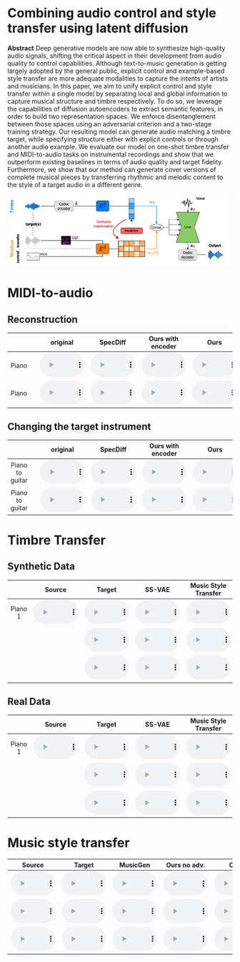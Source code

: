# Combining audio control and style transfer using latent diffusion 


**Abstract**
Deep generative models are now able to synthesize high-quality audio signals, shifting the critical aspect in their development from audio quality to control capabilities. Although text-to-music generation is getting largely adopted by the general public, explicit control and example-based style transfer are more adequate modalities to capture the intents of artists and musicians. 
In this paper, we aim to unify explicit control and style transfer within a single model by separating local and global information to capture musical structure and timbre respectively. To do so, we leverage the capabilities of diffusion autoencoders to extract semantic features, in order to build two representation spaces. We enforce disentanglement between those spaces using an adversarial criterion and a two-stage training strategy. Our resulting model can generate audio matching a timbre target, while specifying structure either with explicit controls or through another audio example. We evaluate our model on one-shot timbre transfer and MIDI-to-audio tasks on instrumental recordings and show that we outperform existing baselines in terms of audio quality and target fidelity. Furthermore, we show that our method can generate cover versions of complete musical pieces by transferring rhythmic and melodic content to the style of a target audio in a different genre. 

<img src="images/method.png">


# MIDI-to-audio
## Reconstruction


| | | original | SpecDiff | Ours with encoder | Ours |
| :-:| :-:  | :-: | :-: | :-: | :-: |
| Piano  | <img src="images/midi-to-audio/1.png">  |<audio src="eval_timbre_2/x.mp3" controls style="width:  100px"></audio> | <audio src="eval_timbre_2/y.mp3" controls style="width:  100px"></audio> | <audio src="eval_timbre_2/x.mp3" controls style="width:  100px"></audio> | <audio src="eval_timbre_2/y.mp3" controls style="width:  100px"></audio> |
| Piano  | <img src="images/midi-to-audio/1.png">  |<audio src="eval_timbre_2/x.mp3" controls style="width:  100px"></audio> | <audio src="eval_timbre_2/y.mp3" controls style="width:  100px"></audio> | <audio src="eval_timbre_2/x.mp3" controls style="width:  100px"></audio> | <audio src="eval_timbre_2/y.mp3" controls style="width:  100px"></audio> |


## Changing the target instrument


| | | original | SpecDiff | Ours with encoder | Ours |
| :-:| :-:  | :-: | :-: | :-: | :-: |
| Piano to guitar  |<img src="images/midi-to-audio/1.png">  |<audio src="eval_timbre_2/x.mp3" controls style="width:  100px"></audio> | <audio src="eval_timbre_2/y.mp3" controls style="width:  100px"></audio> | <audio src="eval_timbre_2/x.mp3" controls style="width:  100px"></audio> | <audio src="eval_timbre_2/y.mp3" controls style="width:  100px"></audio> |
| Piano to guitar  |<img src="images/midi-to-audio/1.png">  |<audio src="eval_timbre_2/x.mp3" controls style="width:  100px"></audio> | <audio src="eval_timbre_2/y.mp3" controls style="width:  100px"></audio> | <audio src="eval_timbre_2/x.mp3" controls style="width:  100px"></audio> | <audio src="eval_timbre_2/y.mp3" controls style="width:  100px"></audio> |




# Timbre Transfer
## Synthetic Data


| | Source | Target | SS-VAE | Music Style Transfer | Ours no adv. | Ours |
| :-:| :-: | :-:  |:-:  | :-: | :-: | :-: |
| Piano 1|<audio src="eval_timbre_2/x.mp3" controls style="width:  100px"></audio> | <audio src="eval_timbre_2/x.mp3" controls style="width:  100px"></audio> | <audio src="eval_timbre_2/y.mp3" controls style="width:  100px"></audio> | <audio src="eval_timbre_2/x.mp3" controls style="width:  100px"></audio> | <audio src="eval_timbre_2/y.mp3" controls style="width:  100px"></audio> | <audio src="eval_timbre_2/y.mp3" controls style="width:  100px"></audio> |
||| <audio src="eval_timbre_2/x.mp3" controls style="width:  100px"></audio> | <audio src="eval_timbre_2/y.mp3" controls style="width:  100px"></audio> | <audio src="eval_timbre_2/x.mp3" controls style="width:  100px"></audio> | <audio src="eval_timbre_2/y.mp3" controls style="width:  100px"></audio> | <audio src="eval_timbre_2/y.mp3" controls style="width:  100px"></audio> |
||| <audio src="eval_timbre_2/x.mp3" controls style="width:  100px"></audio> |  <audio src="eval_timbre_2/y.mp3" controls style="width:  100px"></audio> | <audio src="eval_timbre_2/x.mp3" controls style="width:  100px"></audio> | <audio src="eval_timbre_2/y.mp3" controls style="width:  100px"></audio> | <audio src="eval_timbre_2/y.mp3" controls style="width:  100px"></audio> |





## Real Data

| | Source | Target | SS-VAE | Music Style Transfer | Ours no adv. | Ours |
| :-:| :-: | :-:  |:-:  | :-: | :-: | :-: |
| Piano 1|<audio src="eval_timbre_2/x.mp3" controls style="width:  100px"></audio> | <audio src="eval_timbre_2/x.mp3" controls style="width:  100px"></audio> | <audio src="eval_timbre_2/y.mp3" controls style="width:  100px"></audio> | <audio src="eval_timbre_2/x.mp3" controls style="width:  100px"></audio> | <audio src="eval_timbre_2/y.mp3" controls style="width:  100px"></audio> | <audio src="eval_timbre_2/y.mp3" controls style="width:  100px"></audio> |
||| <audio src="eval_timbre_2/x.mp3" controls style="width:  100px"></audio> | <audio src="eval_timbre_2/y.mp3" controls style="width:  100px"></audio> | <audio src="eval_timbre_2/x.mp3" controls style="width:  100px"></audio> | <audio src="eval_timbre_2/y.mp3" controls style="width:  100px"></audio> | <audio src="eval_timbre_2/y.mp3" controls style="width:  100px"></audio> |
||| <audio src="eval_timbre_2/x.mp3" controls style="width:  100px"></audio> |  <audio src="eval_timbre_2/y.mp3" controls style="width:  100px"></audio> | <audio src="eval_timbre_2/x.mp3" controls style="width:  100px"></audio> | <audio src="eval_timbre_2/y.mp3" controls style="width:  100px"></audio> | <audio src="eval_timbre_2/y.mp3" controls style="width:  100px"></audio> |




  # Music style transfer


  | Source | Target | MusicGen | Ours no adv. | Ours |
| :-: | :-:  |:-:  | :-: | :-: |
|<audio src="eval_timbre_2/x.mp3" controls style="width:  100px"></audio> | <audio src="eval_timbre_2/x.mp3" controls style="width:  100px"></audio> |  <audio src="eval_timbre_2/y.mp3" controls style="width:  100px"></audio> | <audio src="eval_timbre_2/x.mp3" controls style="width:  100px"></audio> | <audio src="eval_timbre_2/y.mp3" controls style="width:  100px"></audio> | 
|<audio src="eval_timbre_2/x.mp3" controls style="width:  100px"></audio> | <audio src="eval_timbre_2/x.mp3" controls style="width:  100px"></audio> |  <audio src="eval_timbre_2/y.mp3" controls style="width:  100px"></audio> | <audio src="eval_timbre_2/x.mp3" controls style="width:  100px"></audio> | <audio src="eval_timbre_2/y.mp3" controls style="width:  100px"></audio> | 
|<audio src="eval_timbre_2/x.mp3" controls style="width:  100px"></audio> | <audio src="eval_timbre_2/x.mp3" controls style="width:  100px"></audio> |  <audio src="eval_timbre_2/y.mp3" controls style="width:  100px"></audio> | <audio src="eval_timbre_2/x.mp3" controls style="width:  100px"></audio> | <audio src="eval_timbre_2/y.mp3" controls style="width:  100px"></audio> | 

